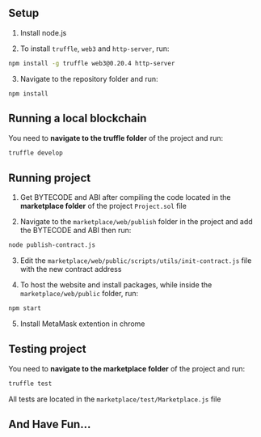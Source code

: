 ## Setup

1. Install node.js

2. To install `truffle`, `web3` and `http-server`, run:

```bash
npm install -g truffle web3@0.20.4 http-server
```

3. Navigate to the repository folder and run:

```
npm install
```

## Running a local blockchain

You need to **navigate to the truffle folder** of the project and run:

```bash
truffle develop
```

## Running project

1. Get BYTECODE and ABI after compiling the code located in the **marketplace folder** of the project `Project.sol` file

2. Navigate to the `marketplace/web/publish` folder in the project and add the BYTECODE and ABI then run:

```bash
node publish-contract.js
```

3. Edit the `marketplace/web/public/scripts/utils/init-contract.js` file with the new contract address

4. To host the website and install packages, while inside the `marketplace/web/public` folder, run:

```bash
npm start
```

5. Install MetaMask extention in chrome


## Testing project

You need to **navigate to the marketplace folder** of the project and run:

```bash
truffle test
```

All tests are located in the `marketplace/test/Marketplace.js` file

## And Have Fun...
